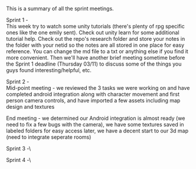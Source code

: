 This is a summary of all the sprint meetings.

Sprint 1 -\
This week try to watch some unity tutorials (there's plenty of rpg specific ones like the one emily sent). Check out unity learn for some additional tutorial help. Check out the repo's research folder and store your notes in the folder with your netid so the notes are all stored in one place for easy reference. You can change the md file to a txt or anything else if you find it more convenient. Then we'll have another brief meeting sometime before the Sprint 1 deadline (Thursday 03/11) to discuss some of the things you guys found interesting/helpful, etc.


Sprint 2 -\
Mid-point meeting - we reviewed the 3 tasks we were working on and have completed android integration along with character movement and first person camera controls, and have imported a few assets including map design and textures

End meeting - we determined our Android integration is almost ready (we need to fix a few bugs with the camera), we have some textures saved in labeled folders for easy access later, we have a decent start to our 3d map (need to integrate seperate rooms)


Sprint 3 -\


Sprint 4 -\
